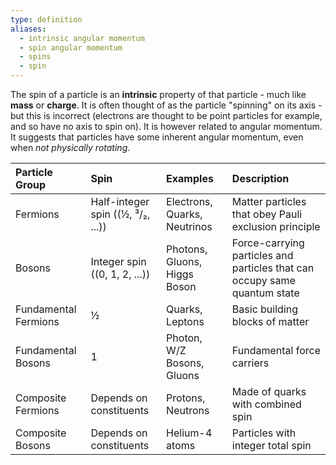 ```yaml
---
type: definition
aliases:
  - intrinsic angular momentum
  - spin angular momentum
  - spins
  - spin
---
```

The spin of a particle is an **intrinsic** property of that particle - much like **mass** or **charge**. 
It is often thought of as the particle "spinning" on its axis - but this is incorrect (electrons are thought to be point particles for example, and so have no axis to spin on). It is however related to angular momentum. It suggests that particles have some inherent angular momentum, even when *not physically rotating*.

| Particle Group       | Spin                                | Examples                     | Description                                                               |
| :------------------- | :---------------------------------- | :--------------------------- | :------------------------------------------------------------------------ |
| Fermions             | Half-integer spin (\(½, ³/₂, ...\)) | Electrons, Quarks, Neutrinos | Matter particles that obey Pauli exclusion principle                      |
| Bosons               | Integer spin (\(0, 1, 2, ...\))     | Photons, Gluons, Higgs Boson | Force-carrying particles and particles that can occupy same quantum state |
| Fundamental Fermions | ½                                   | Quarks, Leptons              | Basic building blocks of matter                                           |
| Fundamental Bosons   | 1                                   | Photon, W/Z Bosons, Gluons   | Fundamental force carriers                                                |
| Composite Fermions   | Depends on constituents             | Protons, Neutrons            | Made of quarks with combined spin                                         |
| Composite Bosons     | Depends on constituents             | Helium-4 atoms               | Particles with integer total spin                                         |
